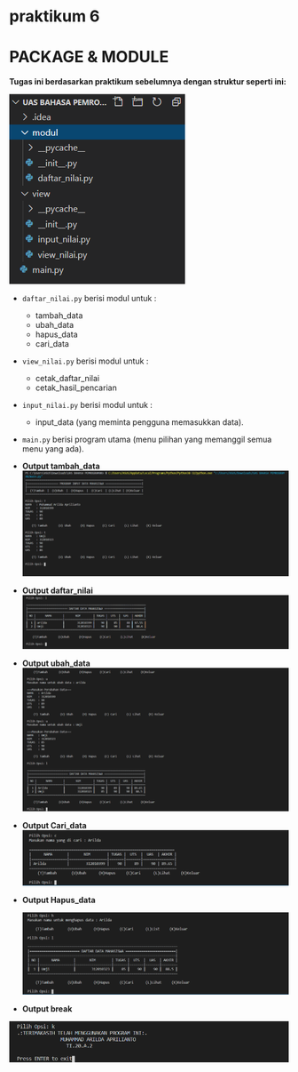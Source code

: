 # praktikum 6
# PACKAGE & MODULE
**Tugas ini berdasarkan praktikum sebelumnya dengan struktur seperti ini:**

![praktikum uas](https://github.com/muhammadarilda/UAS-BahasaPemrograman/blob/master/foto/Untitled.png)
 
* ``daftar_nilai.py`` berisi modul untuk  :
    * tambah_data
    * ubah_data
    * hapus_data
    * cari_data 
* ``view_nilai.py`` berisi modul untuk : 
    * cetak_daftar_nilai 
    * cetak_hasil_pencarian
* ``input_nilai.py`` berisi modul untuk :
    * input_data (yang meminta pengguna memasukkan data).
* ``main.py`` berisi program utama (menu pilihan yang memanggil semua menu yang ada).
* **Output tambah_data**
![tambah](https://github.com/muhammadarilda/UAS-BahasaPemrograman/blob/master/foto/tambah_data.png)

* **Output daftar_nilai**
![lihat](https://github.com/muhammadarilda/UAS-BahasaPemrograman/blob/master/foto/daftar_nilai.png)

* **Output ubah_data**
![ubah](https://github.com/muhammadarilda/UAS-BahasaPemrograman/blob/master/foto/ubah_data.png)

* **Output Cari_data**
![cari](https://github.com/muhammadarilda/UAS-BahasaPemrograman/blob/master/foto/cari_data.png)

* **Output Hapus_data**

  ![hapus](https://github.com/muhammadarilda/UAS-BahasaPemrograman/blob/master/foto/hapus_data.png)

* **Output break**

![keluar](https://github.com/muhammadarilda/UAS-BahasaPemrograman/blob/master/foto/break.png)
